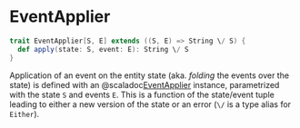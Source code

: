 # EventApplier
```scala
trait EventApplier[S, E] extends ((S, E) => String \/ S) {
  def apply(state: S, event: E): String \/ S
}
```
Application of an event on the entity state (aka. *folding* the events over the state) is defined with an @scaladoc[EventApplier](endless.core.event.EventApplier) instance, parametrized with the state `S` and events `E`. This is a function of the state/event tuple leading to either a new version of the state or an error (`\/` is a type alias for `Either`).